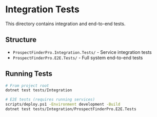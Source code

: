 # Integration Tests

This directory contains integration and end-to-end tests.

## Structure
- `ProspectFinderPro.Integration.Tests/` - Service integration tests
- `ProspectFinderPro.E2E.Tests/` - Full system end-to-end tests

## Running Tests
```bash
# From project root
dotnet test tests/Integration

# E2E tests (requires running services)
scripts/deploy.ps1 -Environment development -Build
dotnet test tests/Integration/ProspectFinderPro.E2E.Tests
```